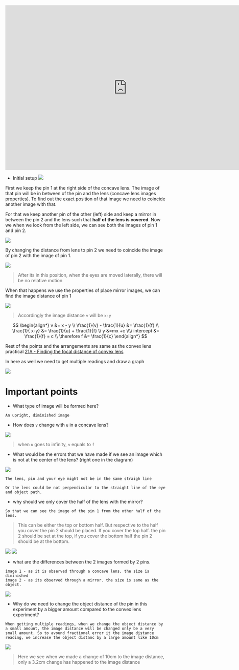 
<iframe width="760" height="515" src="https://www.youtube.com/embed/M9hsr95iqXo?si=u6YB2DLfb1DFY5zS" title="YouTube video player" frameborder="0" allow="accelerometer; autoplay; clipboard-write; encrypted-media; gyroscope; picture-in-picture; web-share" referrerpolicy="strict-origin-when-cross-origin" allowfullscreen></iframe>

- Initial setup
![](../../assets/Images/Pasted%20image%2020240627195042.png)


First we keep the pin 1 at the right side of the concave lens. The image of that pin will be in between of the pin and the lens (concave lens images properties). To find out the exact position of that image we need to coincide another image with that.

For that we keep another pin of the other (left) side and keep a mirror in between the pin 2 and the lens such that **half of the lens is covered**. Now we when we look from the left side, we can see both the images of pin 1 and pin 2. 

![](../../assets/Images/Pasted%20image%2020240627202108.png)

By changing the distance from lens to pin 2 we need to coincide the image of pin 2 with the image of pin 1.


![](../../assets/Images/Pasted%20image%2020240627202412.png)
> After its in this position, when the eyes are moved laterally, there will be no relative motion

When that happens we use the properties of place mirror images, we can find the image distance of pin 1


![](../../assets/Images/Pasted%20image%2020240627195654.png)
> Accordingly the image distance `v` will be `x-y` 

$$
\begin{align*}
v &= x - y \\
\frac{1}{v} - \frac{1}{u} &= \frac{1}{f} \\
\frac{1}{ x-y} &= \frac{1}{u} + \frac{1}{f} \\
y &=mx +c \\\\
intercept &= \frac{1}{f} = c
\\
\therefore f &= \frac{1}{c}
\end{align*}
$$


Rest of the points and the arrangements are same as the convex lens practical [21A - Finding the focal distance of convex lens](21A%20-%20Finding%20the%20focal%20distance%20of%20convex%20lens.md)

In here as well we need to get multiple readings and draw a graph

![](../../assets/Images/Pasted%20image%2020240627203340.png)
# Important points

- What type of image will be formed here?

```
An upright, diminished image
```

- How does `v` change with `u` in a concave lens?

![](../../assets/Images/Pasted%20image%2020240627204309.png)
> when `u` goes to infinity, `v` equals to `f`
> 

 
- What would be the errors that we have made if we see an image which is not at the center of the lens? (right one in the diagram)

![](../../assets/Images/Pasted%20image%2020240627200357.png)

```
The lens, pin and your eye might not be in the same straigh line

Or the lens could be not perpendicular to the straight line of the eye and object path.
```

- why should we only cover the half of the lens with the mirror?

```
So that we can see the image of the pin 1 from the other half of the lens.
```
> This can be either the top or bottom half. But respective to the half you cover the pin 2 should be placed. If you cover the top half. the pin 2 should be set at the top, if you cover the bottom half the pin 2 should be at the bottom. 


![](../../assets/Images/Pasted%20image%2020240627201708.png)
![](../../assets/Images/Pasted%20image%2020240627201809.png)

- what are the differences between the 2 images formed by 2 pins.

```
image 1 - as it is observed through a concave lens, the size is diminished
image 2 - as its observed through a mirror. the size is same as the object.
```

![](../../assets/Images/Pasted%20image%2020240627202300.png)
- Why do we need to change the object distance of the pin in this experiment by a bigger amount compared to the convex lens experiment?

```
When getting multiple readings, when we change the object distance by a small amount, the image distance will be changed only be a very small amount. So to avound fractional error it the image distance reading, we increase the object distanc by a large amount like 10cm
```

![](../../assets/Images/Pasted%20image%2020240627203213.png)
> Here we see when we made a change of 10cm to the image distance, only a 3.2cm change has happened to the image distance